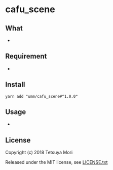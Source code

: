 # cafu_scene

## What

* 

## Requirement

* 

## Install

```shell
yarn add "umm/cafu_scene#^1.0.0"
```

## Usage

* 

## License

Copyright (c) 2018 Tetsuya Mori

Released under the MIT license, see [LICENSE.txt](LICENSE.txt)

